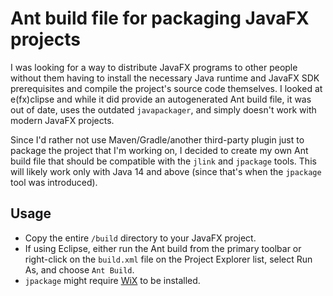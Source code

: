 # Ant build file for packaging JavaFX projects

I was looking for a way to distribute JavaFX programs to other people without them having to install the necessary Java runtime and JavaFX SDK prerequisites and compile the project's source code themselves. I looked at e(fx)clipse and while it did provide an autogenerated Ant build file, it was out of date, uses the outdated `javapackager`, and simply doesn't work with modern JavaFX projects.

Since I'd rather not use Maven/Gradle/another third-party plugin just to package the project that I'm working on, I decided to create my own Ant build file that should be compatible with the `jlink` and `jpackage` tools. This will likely work only with Java 14 and above (since that's when the `jpackage` tool was introduced).

## Usage
- Copy the entire `/build` directory to your JavaFX project.
- If using Eclipse, either run the Ant build from the primary toolbar or right-click on the `build.xml` file on the Project Explorer list, select Run As, and choose `Ant Build`.
- `jpackage` might require [WiX](https://wixtoolset.org/) to be installed.
